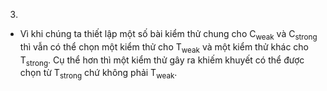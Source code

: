3.
- Vì khi chúng ta thiết lập một số bài kiểm thử chung cho C<sub>weak</sub> và C<sub>strong</sub> thì vẫn có thể chọn một kiểm thử cho T<sub>weak</sub> và một kiểm thử khác cho T<sub>strong</sub>. Cụ thể hơn thì một kiểm thử gây ra khiếm khuyết có thể được chọn từ T<sub>strong</sub> chứ không phải T<sub>weak</sub>.
